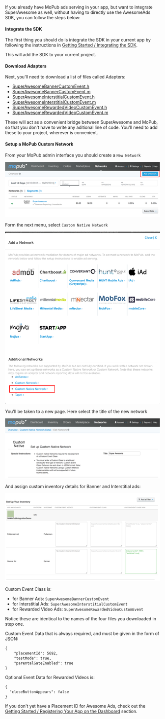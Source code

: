 If you already have MoPub ads serving in your app, but want to integrate SuperAwesome as well, without having to directly use the AwesomeAds SDK, you can follow the steps below:

#### Integrate the SDK

The first thing you should do is integrate the SDK in your current app by following the instructions in [Getting Started / Integrating the SDK](https://developers.superawesome.tv/docs/iossdk/Getting%20Started/Integrating%20the%20SDK?version=3).

This will add the SDK to your current project. 

#### Download Adapters

Next, you'll need to download a list of files called Adapters:

  * [SuperAwesomeBannerCustomEvent.h](https://github.com/SuperAwesomeLTD/sa-mobile-sdk-ios/raw/update/mraid_to_webview/SuperAwesome/MoPubIntegration/SuperAwesomeBannerCustomEvent.h)
  * [SuperAwesomeBannerCustomEvent.m](https://github.com/SuperAwesomeLTD/sa-mobile-sdk-ios/raw/update/mraid_to_webview/SuperAwesome/MoPubIntegration/SuperAwesomeBannerCustomEvent.m)
  * [SuperAwesomeInterstitialCustomEvent.h](https://github.com/SuperAwesomeLTD/sa-mobile-sdk-ios/raw/update/mraid_to_webview/SuperAwesome/MoPubIntegration/SuperAwesomeInterstitialCustomEvent.h)
  * [SuperAwesomeInterstitialCustomEvent.m](https://github.com/SuperAwesomeLTD/sa-mobile-sdk-ios/raw/update/mraid_to_webview/SuperAwesome/MoPubIntegration/SuperAwesomeInterstitialCustomEvent.m)
  * [SuperAwesomeRewardedVideoCustomEvent.h](https://github.com/SuperAwesomeLTD/sa-mobile-sdk-ios/raw/update/mraid_to_webview/SuperAwesome/MoPubIntegration/SuperAwesomeRewardedVideoCustomEvent.h)
  * [SuperAwesomeRewardedVideoCustomEvent.m](https://github.com/SuperAwesomeLTD/sa-mobile-sdk-ios/raw/update/mraid_to_webview/SuperAwesome/MoPubIntegration/SuperAwesomeRewardedVideoCustomEvent.m)

These will act as a convenient bridge between SuperAwesome and MoPub, so that you don't have to write any aditional line of code.
You'll need to add these to your project, wherever is convenient.

#### Setup a MoPub Custom Network

From your MoPub admin interface you should create a `New Network`

![](img/IMG_07_MoPub_1.png "Adding a new Network")

Form the next menu, select `Custom Native Network`

![](img/IMG_07_MoPub_2.png "Creating a Custom Native Network")

You'll be taken to a new page. Here select the title of the new network

![](img/IMG_07_MoPub_3.png "Create the Super Awesome Network")

And assign custom inventory details for Banner and Interstitial ads:

![](img/IMG_07_MoPub_4.png "Setup custom inventory")

Custom Event Class is:
  * for Banner Ads: `SuperAwesomeBannerCustomEvent`
  * for Interstitial Ads: `SuperAwesomeInterstitialCustomEvent`
  * for Rewarded Video Ads: `SuperAwesomeRewardedVideoCustomEvent`

Notice these are identical to the names of the four files you downloaded in step one.

Custom Event Data that is always required, and must be given in the form of  JSON:

```
{
	"placementId": 5692,
	"testMode": true,
	"parentalGateEnabled": true
}

```

Optional Event Data for Rewarded Videos is:

```
{
  "closeButtonAppears": false
}

```

If you don't yet have a Placement ID for Awesome Ads, check out the [Getting Started / Registering Your App on the Dashboard](https://developers.superawesome.tv/docs/iossdk/Getting%20Started/Registering%20Your%20App%20on%20the%20Dashboard?version=4) section.

